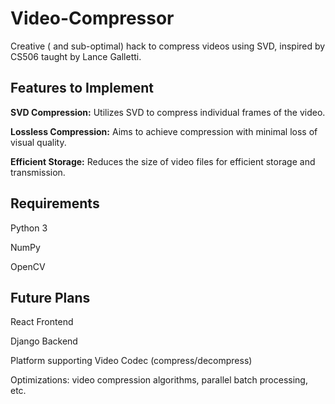 # Video-Compressor

Creative ( and sub-optimal) hack to compress videos using SVD, inspired by CS506 taught by Lance Galletti.

## Features to Implement

**SVD Compression:**  Utilizes SVD to compress individual frames of the video.

**Lossless Compression:** Aims to achieve compression with minimal loss of visual quality.

**Efficient Storage:** Reduces the size of video files for efficient storage and transmission.

## Requirements

Python 3

NumPy

OpenCV

## Future Plans

React Frontend

Django Backend

Platform supporting Video Codec (compress/decompress) 

Optimizations: video compression algorithms, parallel batch processing, etc.  
